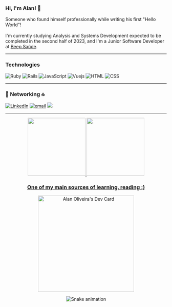 ### Hi, I'm Alan! 👋

<p>
Someone who found himself professionally while writing his first "Hello World"! </br> </br> I'm currently studying Analysis and Systems Development expected to be completed in the second half of 2023, and I'm a Junior Software Developer at <a target="_blank" href="https://beepsaude.com.br/">Beep Saúde</a >.
</p>

<hr>

### Technologies
<span>
  <img alt="Ruby"
    src="https://img.shields.io/badge/ruby-%23CC342D.svg?&style=for-the-badge&logo=ruby&logoColor=white" />
  <img alt="Rails"
    src="https://img.shields.io/badge/rails-%23CC0000.svg?&style=for-the-badge&logo=ruby-on-rails&logoColor=white" />
  <img src="https://img.shields.io/badge/JavaScript-F7DF1E?style=for-the-badge&logo=javascript&logoColor=black"
    alt="JavaScript" />
  <img src="https://img.shields.io/badge/vuejs-%2335495e.svg?style=for-the-badge&logo=vuedotjs&logoColor=%234FC08D"
    alt="Vuejs" />
  <img src="https://img.shields.io/badge/HTML5-E34F26?style=for-the-badge&logo=html5&logoColor=white" alt="HTML" />
  <img src="https://img.shields.io/badge/CSS3-1572B6?style=for-the-badge&logo=css3&logoColor=white" alt="CSS" />
</span>


<hr>

### 📱 Networking 🔝

<span>
  <a href="https://www.linkedin.com/in/alancjo/"><img
      src="https://img.shields.io/badge/LinkedIn-0077B5?style=for-the-badge&logo=linkedin&logoColor=white"
      alt="LinkedIn" target="_blank" /></a>
  <a href="mailto:alancjobm@gmail.com"><img
      src="https://img.shields.io/badge/Gmail-D14836?style=for-the-badge&logo=gmail&logoColor=white" alt="email" /></a>
  <a href="https://discord.com/users/348240709137989644" target="_blank"><img
      src="https://img.shields.io/badge/Discord-7289DA?style=for-the-badge&logo=discord&logoColor=white"
      target="_blank"></a>
</span>
<hr>

<div align="center">
  <a href="https://github.com/alancjo">
    <img height="180em"
      src="https://github-readme-stats.vercel.app/api?username=alancjo&show_icons=true&theme=dracula&include_all_commits=true&count_private=true" />
    <img height="180em"
      src="https://github-readme-stats.vercel.app/api/top-langs/?username=alancjo&layout=compact&langs_count=7&theme=dracula" />
</div>

<div align="center">
  <h3>One of my main sources of learning, reading :)</h3>
  <a href="https://app.daily.dev/AlanCJO">
    <img src="https://api.daily.dev/devcards/b9b8fa211b1844f09cf6f53fdd348e7f.png?r=qms" width="300" alt="Alan Oliveira's Dev Card"/>
  </a>

  ![Snake animation](https://github.com/alancjo/alancjo/blob/output/github-contribution-grid-snake.svg)
</div>
